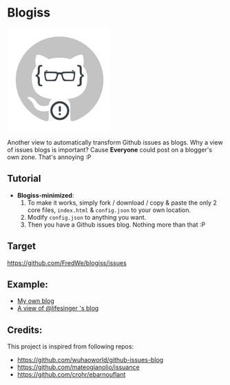 # Blogiss
![blogiss-logo](blogiss-logo.png)

Another view to automatically transform Github issues as blogs.
Why a view of issues blogs is important? Cause **Everyone** could post on a blogger's own zone. That's annoying :P

## Tutorial
- **Blogiss-minimized**: 
  1. To make it works, simply fork / download / copy & paste the only 2 core files, `index.html` & `config.json` to your own location.
  2. Modify `config.json` to anything you want.
  3. Then you have a Github issues blog. Nothing more than that :P 

## Target 
https://github.com/FredWe/blogiss/issues

## Example:
- [My own blog](http://fredwe.info)
- [A view of @lifesinger 's blog](http://fredwe.info/blogiss/example)

## Credits: 
This project is inspired from following repos:
- https://github.com/wuhaoworld/github-issues-blog
- https://github.com/mateogianolio/issuance
- https://github.com/crohr/ebarnouflant
